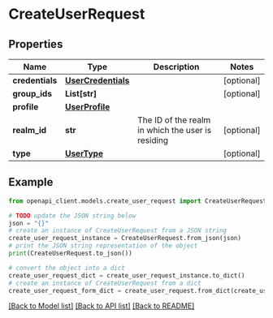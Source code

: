# CreateUserRequest


## Properties

Name | Type | Description | Notes
------------ | ------------- | ------------- | -------------
**credentials** | [**UserCredentials**](UserCredentials.md) |  | [optional] 
**group_ids** | **List[str]** |  | [optional] 
**profile** | [**UserProfile**](UserProfile.md) |  | 
**realm_id** | **str** | The ID of the realm in which the user is residing | [optional] 
**type** | [**UserType**](UserType.md) |  | [optional] 

## Example

```python
from openapi_client.models.create_user_request import CreateUserRequest

# TODO update the JSON string below
json = "{}"
# create an instance of CreateUserRequest from a JSON string
create_user_request_instance = CreateUserRequest.from_json(json)
# print the JSON string representation of the object
print(CreateUserRequest.to_json())

# convert the object into a dict
create_user_request_dict = create_user_request_instance.to_dict()
# create an instance of CreateUserRequest from a dict
create_user_request_form_dict = create_user_request.from_dict(create_user_request_dict)
```
[[Back to Model list]](../README.md#documentation-for-models) [[Back to API list]](../README.md#documentation-for-api-endpoints) [[Back to README]](../README.md)


